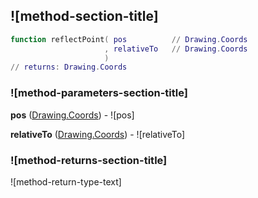 ## ![method-section-title]


```lua
function reflectPoint( pos          // Drawing.Coords
                     , relativeTo   // Drawing.Coords
                     )
// returns: Drawing.Coords
```


### ![method-parameters-section-title]

**pos** ([Drawing.Coords](../../Drawing/Coords.md)) - ![pos]

**relativeTo** ([Drawing.Coords](../../Drawing/Coords.md)) - ![relativeTo]

### ![method-returns-section-title]

![method-return-type-text]

